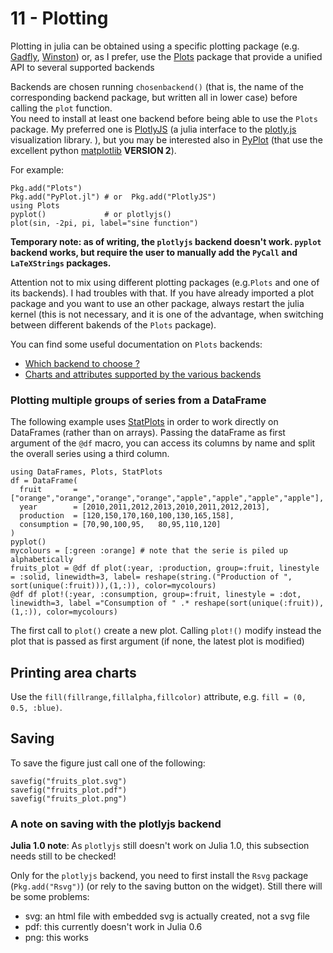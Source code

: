 # 11 - Plotting

Plotting in julia can be obtained using a specific plotting package \(e.g. [Gadfly](https://github.com/dcjones/Gadfly.jl), [Winston](https://github.com/nolta/Winston.jl)\) or, as I prefer, use the [Plots](https://github.com/JuliaPlots/Plots.jl) package that provide a unified API to several supported backends

Backends are chosen running `chosenbackend()` \(that is, the name of the corresponding backend package, but written all in lower case\) before calling the `plot` function.  
You need to install at least one backend before being able to use the `Plots` package. My preferred one is [PlotlyJS](https://github.com/sglyon/PlotlyJS.jl) \(a julia interface to the [plotly.js](https://plot.ly) visualization library. \), but you may be interested also in [PyPlot](https://github.com/JuliaPy/PyPlot.jl) \(that use the excellent python [matplotlib](http://matplotlib.org/api/pyplot_api.html) **VERSION 2**\).

For example:

```text
Pkg.add("Plots")
Pkg.add("PyPlot.jl") # or  Pkg.add("PlotlyJS")
using Plots
pyplot()             # or plotlyjs() 
plot(sin, -2pi, pi, label="sine function")
```

**Temporary note: as of writing, the `plotlyjs` backend doesn't work. `pyplot` backend works, but require the user to manually add the `PyCall` and `LaTeXStrings` packages.**

Attention not to mix using different plotting packages \(e.g.`Plots` and one of its backends\). I had troubles with that. If you have already imported a plot package and you want to use an other package, always restart the julia kernel \(this is not necessary, and it is one of the advantage, when switching between different bakends of the `Plots` package\).

You can find some useful documentation on `Plots` backends:

* [Which backend to choose ?](http://docs.juliaplots.org/latest/backends/)
* [Charts and attributes supported by the various backends](http://docs.juliaplots.org/latest/supported/)

### Plotting multiple groups of series from a DataFrame

The following example uses [StatPlots](https://github.com/JuliaPlots/StatPlots.jl) in order to work directly on DataFrames \(rather than on arrays\). Passing the dataFrame as first argument of the `@df` macro, you can access its columns by name and split the overall series using a third column.

```text
using DataFrames, Plots, StatPlots
df = DataFrame(
  fruit       = ["orange","orange","orange","orange","apple","apple","apple","apple"],
  year        = [2010,2011,2012,2013,2010,2011,2012,2013],
  production  = [120,150,170,160,100,130,165,158],
  consumption = [70,90,100,95,   80,95,110,120]
)
pyplot() 
mycolours = [:green :orange] # note that the serie is piled up alphabetically
fruits_plot = @df df plot(:year, :production, group=:fruit, linestyle = :solid, linewidth=3, label= reshape(string.("Production of ", sort(unique(:fruit))),(1,:)), color=mycolours)
@df df plot!(:year, :consumption, group=:fruit, linestyle = :dot, linewidth=3, label ="Consumption of " .* reshape(sort(unique(:fruit)),(1,:)), color=mycolours)
```

The first call to `plot()` create a new plot. Calling `plot!()` modify instead the plot that is passed as first argument \(if none, the latest plot is modified\)

## Printing area charts

Use the `fill(fillrange,fillalpha,fillcolor)` attribute, e.g. `fill = (0, 0.5, :blue)`.

## Saving

To save the figure just call one of the following:

```text
savefig("fruits_plot.svg")
savefig("fruits_plot.pdf")
savefig("fruits_plot.png")
```

### A note on saving with the plotlyjs backend

**Julia 1.0 note**: As `plotlyjs` still doesn't work on Julia 1.0, this subsection needs still to be checked!

Only for the `plotlyjs` backend, you need to first install the `Rsvg` package \(`Pkg.add("Rsvg")`\) \(or rely to the saving button on the widget\). Still there will be some problems:

* svg: an html file with embedded svg is actually created, not a svg file
* pdf: this currently doesn't work in Julia 0.6
* png: this works

